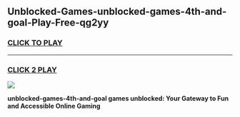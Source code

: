 
## Unblocked-Games-unblocked-games-4th-and-goal-Play-Free-qg2yy
<h3>
<a href="https://premium76.site?title=unblocked-games-4th-and-goal&ref=10A">CLICK TO PLAY</a></h3>
<hr>

<h3>
<a href="https://premium76.site?title=unblocked-games-4th-and-goal&ref=10A">CLICK 2 PLAY</a>
  
</h3>

<a href="https://premium76.site?title=unblocked-games-4th-and-goal&ref=10A"><img src="https://clearcache.store/games.png"></a>


**unblocked-games-4th-and-goal games unblocked: Your Gateway to Fun and Accessible Online Gaming**
